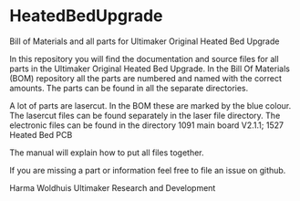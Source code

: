 # HeatedBedUpgrade
Bill of Materials and all parts for Ultimaker Original Heated Bed Upgrade

In this repository you will find the documentation and source files for all parts in the Ultimaker Original Heated Bed Upgrade. In the Bill Of Materials (BOM) repository all the parts are numbered and named with the correct amounts. The parts can be found in all the separate directories. 

A lot of parts are lasercut. In the BOM these are marked by the blue colour. The lasercut files can be found separately in the laser file directory. The electronic files can be found in the directory 1091 main board V2.1.1; 1527 Heated Bed PCB

The manual will explain how to put all files together. 

If you are missing a part or information feel free to file an issue on github.

Harma Woldhuis 
Ultimaker Research and Development
